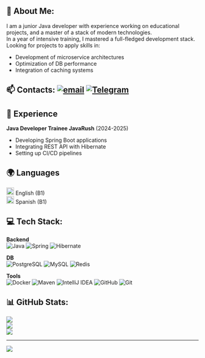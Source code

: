 ## 💫 About Me:
I am a junior Java developer with experience working on educational projects, and a master of a stack of modern technologies.<br>
In a year of intensive training, I mastered a full-fledged development stack. <br>
Looking for projects to apply skills in:
- Development of microservice architectures
- Optimization of DB performance
- Integration of caching systems<br>

## 📫 Contacts: [![email](https://img.shields.io/badge/Email-D14836?logo=gmail&logoColor=white)](mailto:9096971133@mail.ru) [![Telegram](https://img.shields.io/badge/-Telegram-0088cc?style=flat&logo=telegram)](https://t.me/Alliransa)

## 💼 Experience
**Java Developer Trainee JavaRush** (2024-2025)
- Developing Spring Boot applications
- Integrating REST API with Hibernate
- Setting up CI/CD pipelines

## 🌍 Languages   
<img src="https://flagcdn.com/w20/gb.png" width="20" alt="UK Flag"> English (B1)<br>
<img src="https://flagcdn.com/w20/es.png" width="20" alt="Spain Flag"> Spanish (B1)


## 💻 Tech Stack:
**Backend**  
![Java](https://img.shields.io/badge/Java-ED8B00?logo=openjdk)
![Spring](https://img.shields.io/badge/Spring-6DB33F?logo=spring)
![Hibernate](https://img.shields.io/badge/Hibernate-59666C?logo=hibernate)

**DB**  
![PostgreSQL](https://img.shields.io/badge/PostgreSQL-316192?logo=postgresql)
![MySQL](https://img.shields.io/badge/MySQL-4479A1?logo=mysql)
![Redis](https://img.shields.io/badge/Redis-DC382D?logo=redis)

**Tools**  
![Docker](https://img.shields.io/badge/docker-%230db7ed.svg?&logo=docker&logoColor=white)
![Maven](https://img.shields.io/badge/Maven-C71A36?logo=apache-maven)
![IntelliJ IDEA](https://img.shields.io/badge/IntelliJ_IDEA-000000?logo=intellij-idea)
![GitHub](https://img.shields.io/badge/github-%23121011.svg?logo=github&logoColor=white) 
![Git](https://img.shields.io/badge/git-%23F05033.svg?logo=git&logoColor=white)

## 📊 GitHub Stats:
![](https://github-readme-stats.vercel.app/api?username=NadezhdaShpak&theme=transparent&hide_border=false&include_all_commits=false&count_private=true)<br/>
![](https://nirzak-streak-stats.vercel.app/?user=NadezhdaShpak&theme=transparent&hide_border=false)<br/>
![](https://github-readme-stats.vercel.app/api/top-langs/?username=NadezhdaShpak&theme=transparent&hide_border=false&include_all_commits=false&count_private=true&layout=compact)

---
[![](https://visitcount.itsvg.in/api?id=NadezhdaShpak&icon=0&color=1)](https://visitcount.itsvg.in)
